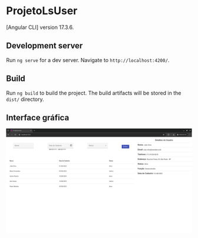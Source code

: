 # ProjetoLsUser

[Angular CLI] version 17.3.6.

## Development server

Run `ng serve` for a dev server. Navigate to `http://localhost:4200/`.


## Build

Run `ng build` to build the project. The build artifacts will be stored in the `dist/` directory.

## Interface gráfica

![Imagem1](interface.png)